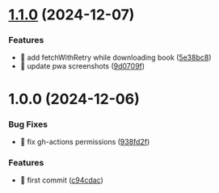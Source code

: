 # [1.1.0](https://github.com/pcorbel/kai-master/compare/v1.0.0...v1.1.0) (2024-12-07)


### Features

* :goal_net: add fetchWithRetry while downloading book ([5e38bc8](https://github.com/pcorbel/kai-master/commit/5e38bc853ad276e966a5258226ea7682ab7160bf))
* :wrench: update pwa screenshots ([9d0709f](https://github.com/pcorbel/kai-master/commit/9d0709f01bce953db5ef181c66c150bdc78c3095))

# 1.0.0 (2024-12-06)


### Bug Fixes

* :wrench: fix gh-actions permissions ([938fd2f](https://github.com/pcorbel/kai-master/commit/938fd2f315ad0334669c9b96f26951558ccd35ea))


### Features

* :tada: first commit ([c94cdac](https://github.com/pcorbel/kai-master/commit/c94cdac081211bbe3bc62c3700c25bfcf7563bf4))
